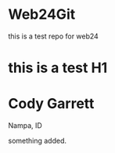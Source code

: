 # Web24Git
this is a test repo for web24 
# this is a test H1

# Cody Garrett
Nampa, ID

something added.
